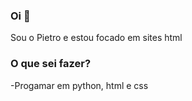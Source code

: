 ### Oi 👋
Sou o Pietro e estou focado em sites html

### O que sei fazer?
-Progamar em python, html e css
